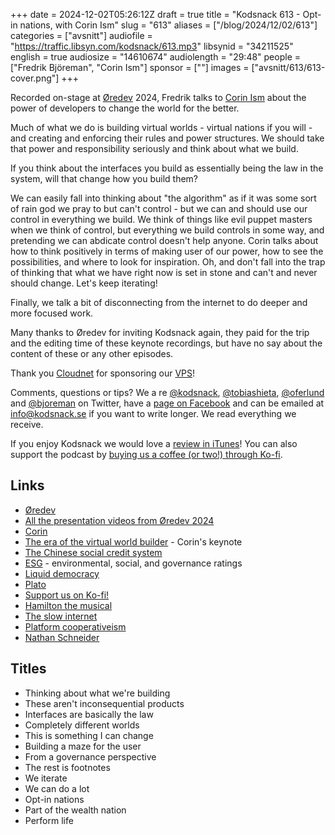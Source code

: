 +++
date = 2024-12-02T05:26:12Z
draft = true
title = "Kodsnack 613 - Opt-in nations, with Corin Ism"
slug = "613"
aliases = ["/blog/2024/12/02/613"]
categories = ["avsnitt"]
audiofile = "https://traffic.libsyn.com/kodsnack/613.mp3"
libsynid = "34211525"
english = true
audiosize = "14610674"
audiolength = "29:48"
people = ["Fredrik Björeman", "Corin Ism"]
sponsor = [""]
images = ["avsnitt/613/613-cover.png"]
+++

Recorded on-stage at [Øredev](https://oredev.org/) 2024, Fredrik talks to [Corin Ism](https://corinism.com/) about the power of developers to change the world for the better.

Much of what we do is building virtual worlds - virtual nations if you will - and creating and enforcing their rules and power structures. We should take that power and responsibility seriously and think about what we build.

If you think about the interfaces you build as essentially being the law in the system, will that change how you build them?

We can easily fall into thinking about "the algorithm" as if it was some sort of rain god we pray to but can't control - but we can and should use our control in everything we build. We think of things like evil puppet masters when we think of control, but everything we build controls in some way, and pretending we can abdicate control doesn't help anyone. Corin talks about how to think positively in terms of making user of our power, how to see the possibilities, and where to look for inspiration. Oh, and don't fall into the trap of thinking that what we have right now is set in stone and can't and never should change. Let's keep iterating!

Finally, we talk a bit of disconnecting from the internet to do deeper and more focused work.

Many thanks to Øredev for inviting Kodsnack again, they paid for the trip and the editing time of these keynote recordings, but have no say about the content of these or any other episodes.

Thank you [Cloudnet](http://www.cloudnet.se) for sponsoring our [VPS](http://en.wikipedia.org/wiki/Virtual_private_server)!

Comments, questions or tips? We a	re [@kodsnack](https://www.twitter.com/kodsnack), [@tobiashieta](https://www.twitter.com/tobiashieta), [@oferlund](https://twitter.com/oferlund) and [@bjoreman](https://www.twitter.com/bjoreman) on Twitter, have a [page on Facebook](https://www.facebook.com/kodsnack) and can be emailed at [info@kodsnack.se](mailto:info@kodsnack.se) if you want to write longer. We read everything we receive.

If you enjoy Kodsnack we would love a [review in iTunes](http://itunes.apple.com/se/podcast/kodsnack/id561631498?l=en)! You can also support the podcast by <a href="https://ko-fi.com/kodsnack" rel="payment">buying us a coffee (or two!) through Ko-fi</a>.

## Links ##
* [Øredev](https://oredev.org/)
* [All the presentation videos from Øredev 2024](https://www.youtube.com/playlist?list=PLOUKmSqExtAFpg3krEd6CXr3uIyUgP97b)
* [Corin](https://corinism.com/)
* [The era of the virtual world builder](https://www.youtube.com/watch?v=G0BFHLhqLaA&list=PLOUKmSqExtAFpg3krEd6CXr3uIyUgP97b&index=2) - Corin's keynote
* [The Chinese social credit system](https://en.wikipedia.org/wiki/Social_Credit_System)
* [ESG](https://en.wikipedia.org/wiki/Environmental,_social,_and_governance) - environmental, social, and governance ratings
* [Liquid democracy](https://en.wikipedia.org/wiki/Liquid_democracy)
* [Plato](https://en.wikipedia.org/wiki/Plato)
* [Support us on Ko-fi!](https://ko-fi.com/kodsnack)
* [Hamilton the musical](https://en.wikipedia.org/wiki/Hamilton_%28musical%29)
* [The slow internet](https://slowinternet.info/)
* [Platform cooperativeism](https://platform.coop/sv/)
* [Nathan Schneider](https://nathanschneider.info/)

## Titles ##
* Thinking about what we're building
* These aren't inconsequential products
* Interfaces are basically the law
* Completely different worlds
* This is something I can change
* Building a maze for the user
* From a governance perspective
* The rest is footnotes
* We iterate
* We can do a lot
* Opt-in nations
* Part of the wealth nation
* Perform life